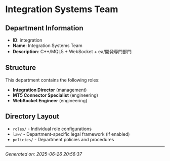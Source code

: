 # Integration Systems Team

## Department Information
- **ID**: integration
- **Name**: Integration Systems Team
- **Description**: C++/MQL5 + WebSocket + ea/開発専門部門

## Structure
This department contains the following roles:

- **Integration Director** (management)
- **MT5 Connector Specialist** (engineering)
- **WebSocket Engineer** (engineering)

## Directory Layout
- `roles/` - Individual role configurations
- `law/` - Department-specific legal framework (if enabled)
- `policies/` - Department policies and procedures

---
*Generated on: 2025-06-26 20:56:37*
